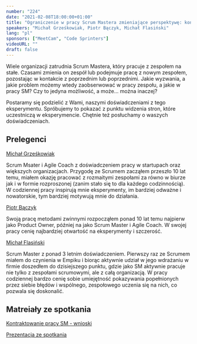 ```yaml
---
number: "224"
date: "2021-02-08T18:00:00+01:00"
title: "Ograniczenie w pracy Scrum Mastera zmieniające perspektywę: kontraktowanie."
speakers: "Michał Grześkowiak, Piotr Bączyk, Michał Flasiński"
lang: "pl"
sponsors: ["MeetCam", "Code Sprinters"]
videoURL: ""
draft: false
---
```


Wiele organizacji zatrudnia Scrum Mastera, który pracuje z zespołem na stałe. Czasami zmienia on zespół lub podejmuje pracę z nowym zespołem, pozostając w kontakcie z poprzednim lub poprzednimi. Jakie wyzwania, a jakie problem możemy wtedy zaobserwować w pracy zespołu, a jakie w pracy SM? Czy to jedyna możliwość, a może… można inaczej?

Postaramy się podzielić z Wami, naszymi doświadczeniami z tego eksperymentu. Spróbujemy to pokazać z punktu widzenia stron, które uczestniczą w eksperymencie. Chętnie też posłuchamy o waszych doświadczeniach.

## Prelegenci


<a href="https://www.linkedin.com/in/michal-grzeskowiak/" target="_blank">Michał Grześkowiak</a>

Scrum Msater i Agile Coach z doświadczeniem pracy w startupach oraz większych organizacjach. Przygodę ze Scrumem zacząłem przeszło 10 lat temu, miałem okazję pracować z rozmaitymi zespołami za równo w biurze jak i w formie rozproszonej (zanim stało się to dla każdego codzinnością). W codziennej pracy inspirują mnie eksperymenty, im bardziej odważne i nowatorskie, tym bardziej motywują mnie do działania.

<a href="https://www.linkedin.com/in/piotr-b%C4%85czyk-7361161b/" target="_blank">Piotr Bączyk</a> 

Swoją pracę metodami zwinnymi rozpocząłem ponad 10 lat temu najpierw jako Product Owner, później na jako Scrum Master i Agile Coach. W swojej pracy cenię najbardziej otwartość na eksperymenty i szczerość.

<a href="https://www.linkedin.com/in/micha%C5%82-flasi%C5%84ski-278397175/" target="_blank">Michał Flasiński</a>

Scrum Master z ponad 3 letnim doświadczeniem. Pierwszy raz ze Scrumem miałem do czynienia w Empiku i biorąc aktywnie udział w jego wdrażaniu w firmie doszedłem do dzisiejszego punktu, gdzie jako SM aktywnie pracuje nie tylko z zespołami scrumowymi, ale z całą organizacją. W pracy codziennej bardzo cenię sobie umiejętność pokazywania popełnionych przez siebie błędów i wspólnego, zespołowego uczenia się na nich, co pozwala się doskonalić.

## Matreiały ze spotkania

<a href="kontraktowanie pracy SM - wnioski.png" target="_blank">Kontraktowanie pracy SM - wnioski</a>

<a href="Meetup_Kontrakty.pdf" target="_blank">Prezentacja ze spotkania</a>


